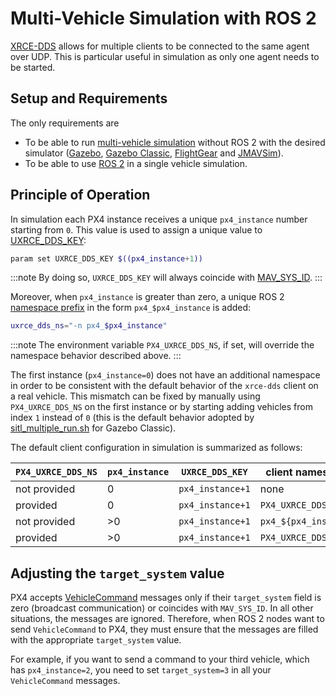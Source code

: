 # Multi-Vehicle Simulation with ROS 2

[XRCE-DDS](../middleware/uxrce_dds.md) allows for multiple clients to be connected to the same agent over UDP.
This is particular useful in simulation as only one agent needs to be started.

## Setup and Requirements

The only requirements are

- To be able to run [multi-vehicle simulation](../simulation/multi-vehicle-simulation.md) without ROS 2 with the desired simulator ([Gazebo](../sim_gazebo_gz/multi_vehicle_simulation.md), [Gazebo Classic](../sim_gazebo_classic/multi_vehicle_simulation.md#multiple-vehicle-with-gazebo-classic), [FlightGear](../sim_flightgear/multi_vehicle.md) and [JMAVSim](../sim_jmavsim/multi_vehicle.md)).
- To be able to use [ROS 2](./ros2_comm.md) in a single vehicle simulation.

## Principle of Operation

In simulation each PX4 instance receives a unique `px4_instance` number starting from `0`.
This value is used to assign a unique value to [UXRCE_DDS_KEY](../advanced_config/parameter_reference.md#UXRCE_DDS_KEY):

```sh
param set UXRCE_DDS_KEY $((px4_instance+1))
```

:::note
By doing so, `UXRCE_DDS_KEY` will always coincide with [MAV_SYS_ID](../advanced_config/parameter_reference.md#MAV_SYS_ID).
:::

Moreover, when `px4_instance` is greater than zero, a unique ROS 2 [namespace prefix](../middleware/uxrce_dds.md#customizing-the-topic-namespace) in the form `px4_$px4_instance` is added:

```sh
uxrce_dds_ns="-n px4_$px4_instance"
```

:::note
The environment variable `PX4_UXRCE_DDS_NS`, if set, will override the namespace behavior described above.
:::

The first instance (`px4_instance=0`) does not have an additional namespace in order to be consistent with the default behavior of the `xrce-dds` client on a real vehicle.
This mismatch can be fixed by manually using `PX4_UXRCE_DDS_NS` on the first instance or by starting adding vehicles from index `1` instead of `0` (this is the default behavior adopted by [sitl_multiple_run.sh](https://github.com/PX4/PX4-Autopilot/blob/main/Tools/simulation/gazebo-classic/sitl_multiple_run.sh) for Gazebo Classic).

The default client configuration in simulation is summarized as follows:

| `PX4_UXRCE_DDS_NS` | `px4_instance` | `UXRCE_DDS_KEY`   | client namespace      |
|-------------------|----------------|------------------|-----------------------|
| not provided      | 0              | `px4_instance+1` | none                  |
| provided          | 0              | `px4_instance+1` | `PX4_UXRCE_DDS_NS`     |
| not provided      | >0             | `px4_instance+1` | `px4_${px4_instance}` |
| provided          | >0             | `px4_instance+1` | `PX4_UXRCE_DDS_NS`     |

## Adjusting the `target_system` value

PX4 accepts [VehicleCommand](../msg_docs/VehicleCommand.md) messages only if their `target_system` field is zero (broadcast communication) or coincides with `MAV_SYS_ID`.
In all other situations, the messages are ignored.
Therefore, when ROS 2 nodes want to send `VehicleCommand` to PX4, they must ensure that the messages are filled with the appropriate `target_system` value.

For example, if you want to send a command to your third vehicle, which has `px4_instance=2`, you need to set `target_system=3` in all your `VehicleCommand` messages.
